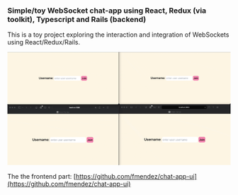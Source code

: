 ### Simple/toy WebSocket chat-app using React, Redux (via toolkit), Typescript and Rails (backend)

This is a toy project exploring the interaction and integration of WebSockets using React/Redux/Rails.

![Chat app demo](public/chatappdemo.gif)

The the frontend part: [https://github.com/fmendez/chat-app-ui](https://github.com/fmendez/chat-app-ui)

